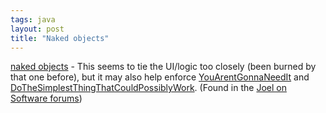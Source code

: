 ```yaml
---
tags: java
layout: post
title: "Naked objects"
---
```




<a href="http://www.nakedobjects.org/">naked objects</a> - This seems to tie the UI/logic too closely (been burned by that one before), but it may also help enforce <a href="http://c2.com/cgi/wiki?YouArentGonnaNeedIt">YouArentGonnaNeedIt</a> and <a href="http://c2.com/cgi/wiki?DoTheSimplestThingThatCouldPossiblyWork">DoTheSimplestThingThatCouldPossiblyWork</a>. (Found in the <a href="http://discuss.fogcreek.com/joelonsoftware/default.asp?cmd=show;ixPost=21647;ixReplies=2">Joel on Software forums</a>)


